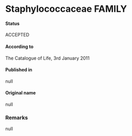 Staphylococcaceae FAMILY
=======

#### Status
ACCEPTED

#### According to
The Catalogue of Life, 3rd January 2011

#### Published in
null

#### Original name
null

### Remarks
null
